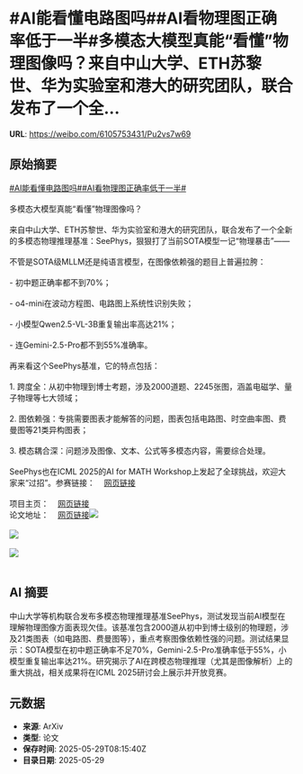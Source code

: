 # #AI能看懂电路图吗##AI看物理图正确率低于一半#多模态大模型真能“看懂”物理图像吗？来自中山大学、ETH苏黎世、华为实验室和港大的研究团队，联合发布了一个全...

**URL**: https://weibo.com/6105753431/Pu2vs7w69

## 原始摘要

<a href="https://m.weibo.cn/search?containerid=231522type%3D1%26t%3D10%26q%3D%23AI%E8%83%BD%E7%9C%8B%E6%87%82%E7%94%B5%E8%B7%AF%E5%9B%BE%E5%90%97%23&amp;extparam=%23AI%E8%83%BD%E7%9C%8B%E6%87%82%E7%94%B5%E8%B7%AF%E5%9B%BE%E5%90%97%23" data-hide=""><span class="surl-text">#AI能看懂电路图吗#</span></a><a href="https://m.weibo.cn/search?containerid=231522type%3D1%26t%3D10%26q%3D%23AI%E7%9C%8B%E7%89%A9%E7%90%86%E5%9B%BE%E6%AD%A3%E7%A1%AE%E7%8E%87%E4%BD%8E%E4%BA%8E%E4%B8%80%E5%8D%8A%23&amp;extparam=%23AI%E7%9C%8B%E7%89%A9%E7%90%86%E5%9B%BE%E6%AD%A3%E7%A1%AE%E7%8E%87%E4%BD%8E%E4%BA%8E%E4%B8%80%E5%8D%8A%23" data-hide=""><span class="surl-text">#AI看物理图正确率低于一半#</span></a><br><br>多模态大模型真能“看懂”物理图像吗？<br><br>来自中山大学、ETH苏黎世、华为实验室和港大的研究团队，联合发布了一个全新的多模态物理推理基准：SeePhys，狠狠打了当前SOTA模型一记“物理暴击”——<br><br>不管是SOTA级MLLM还是纯语言模型，在图像依赖强的题目上普遍拉胯：<br><br>- 初中题正确率都不到70%；<br><br>- o4-mini在波动方程图、电路图上系统性识别失败；<br><br>- 小模型Qwen2.5-VL-3B重复输出率高达21%；<br><br>- 连Gemini-2.5-Pro都不到55%准确率。<br><br>再来看这个SeePhys基准，它的特点包括：<br><br>1. 跨度全：从初中物理到博士考题，涉及2000道题、2245张图，涵盖电磁学、量子物理等七大领域；<br><br>2. 图依赖强：专挑需要图表才能解答的问题，图表包括电路图、时空曲率图、费曼图等21类异构图表；<br><br>3. 模态耦合深：问题涉及图像、文本、公式等多模态内容，需要综合处理。<br><br>SeePhys也在ICML 2025的AI for MATH Workshop上发起了全球挑战，欢迎大家来“过招”。参赛链接：<a href="https://weibo.cn/sinaurl?u=https%3A%2F%2Fwww.codabench.org%2Fcompetitions%2F7925%2F" data-hide=""><span class="url-icon"><img style="width: 1rem;height: 1rem" src="https://h5.sinaimg.cn/upload/2015/09/25/3/timeline_card_small_web_default.png" referrerpolicy="no-referrer"></span><span class="surl-text">网页链接</span></a><br><br>项目主页：<a href="https://weibo.cn/sinaurl?u=https%3A%2F%2Fgithub.com%2FSeePhys%2Fseephys-project" data-hide=""><span class="url-icon"><img style="width: 1rem;height: 1rem" src="https://h5.sinaimg.cn/upload/2015/09/25/3/timeline_card_small_web_default.png" referrerpolicy="no-referrer"></span><span class="surl-text">网页链接</span></a><br>论文地址：<a href="https://weibo.cn/sinaurl?u=https%3A%2F%2Farxiv.org%2Fpdf%2F2505.19099" data-hide=""><span class="url-icon"><img style="width: 1rem;height: 1rem" src="https://h5.sinaimg.cn/upload/2015/09/25/3/timeline_card_small_web_default.png" referrerpolicy="no-referrer"></span><span class="surl-text">网页链接</span></a><img style="" src="https://tvax4.sinaimg.cn/large/006Fd7o3gy1i1w6kbb55sj30l10k0wst.jpg" referrerpolicy="no-referrer"><br><br><img style="" src="https://tvax2.sinaimg.cn/large/006Fd7o3gy1i1w6kbj77zj30zk0ewgwg.jpg" referrerpolicy="no-referrer"><br><br><img style="" src="https://tvax3.sinaimg.cn/large/006Fd7o3gy1i1w6kbz99gj30zk0jvdpe.jpg" referrerpolicy="no-referrer"><br><br>

## AI 摘要

中山大学等机构联合发布多模态物理推理基准SeePhys，测试发现当前AI模型在理解物理图像方面表现欠佳。该基准包含2000道从初中到博士级别的物理题，涉及21类图表（如电路图、费曼图等），重点考察图像依赖性强的问题。测试结果显示：SOTA模型在初中题正确率不足70%，Gemini-2.5-Pro准确率低于55%，小模型重复输出率达21%。研究揭示了AI在跨模态物理推理（尤其是图像解析）上的重大挑战，相关成果将在ICML 2025研讨会上展示并开放竞赛。

## 元数据

- **来源**: ArXiv
- **类型**: 论文
- **保存时间**: 2025-05-29T08:15:40Z
- **目录日期**: 2025-05-29
